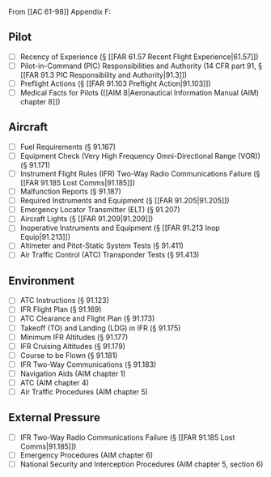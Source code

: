 From [[AC 61-98]] Appendix F:

## Pilot
- [ ] Recency of Experience (§ [[FAR 61.57 Recent Flight Experience|61.57]])
- [ ] Pilot-in-Command (PIC) Responsibilities and Authority (14 CFR part 91, § [[FAR 91.3 PIC Responsibility and Authority|91.3]])
- [ ] Preflight Actions (§ [[FAR 91.103 Preflight Action|91.103]])
- [ ] Medical Facts for Pilots ([[AIM 8|Aeronautical Information Manual (AIM) chapter 8]])

## Aircraft
- [ ] Fuel Requirements (§ 91.167)
- [ ] Equipment Check (Very High Frequency Omni-Directional Range (VOR)) (§ 91.171)
- [ ] Instrument Flight Rules (IFR) Two-Way Radio Communications Failure (§ [[FAR 91.185 Lost Comms|91.185]])
- [ ] Malfunction Reports (§ 91.187)
- [ ] Required Instruments and Equipment (§ [[FAR 91.205|91.205]])
- [ ] Emergency Locator Transmitter (ELT) (§ 91.207)
- [ ] Aircraft Lights (§ [[FAR 91.209|91.209]])
- [ ] Inoperative Instruments and Equipment (§ [[FAR 91.213 Inop Equip|91.213]])
- [ ] Altimeter and Pitot-Static System Tests (§ 91.411)
- [ ] Air Traffic Control (ATC) Transponder Tests (§ 91.413)

## Environment
- [ ] ATC Instructions (§ 91.123)
- [ ] IFR Flight Plan (§ 91.169)
- [ ] ATC Clearance and Flight Plan (§ 91.173)
- [ ] Takeoff (TO) and Landing (LDG) in IFR (§ 91.175)
- [ ] Minimum IFR Altitudes (§ 91.177)
- [ ] IFR Cruising Altitudes (§ 91.179)
- [ ] Course to be Flown (§ 91.181)
- [ ] IFR Two-Way Communications (§ 91.183)
- [ ] Navigation Aids (AIM chapter 1)
- [ ] ATC (AIM chapter 4)
- [ ] Air Traffic Procedures (AIM chapter 5)

## External Pressure
- [ ] IFR Two-Way Radio Communications Failure (§ [[FAR 91.185 Lost Comms|91.185]])
- [ ] Emergency Procedures (AIM chapter 6)
- [ ] National Security and Interception Procedures (AIM chapter 5, section 6)